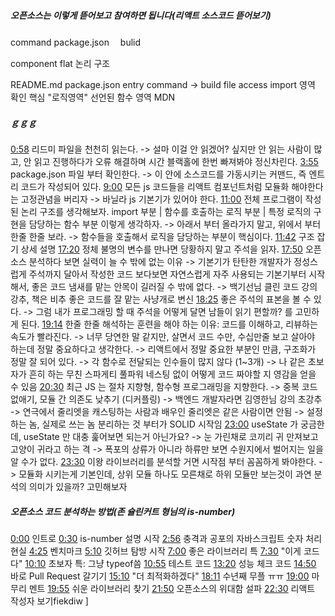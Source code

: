 ##### 오픈소스는 이렇게 뜯어보고 참여하면 됩니다(리액트 소스코드 뜯어보기)

command
package.json
　bulid

component
flat
논리 구조

README.md
 package.json
 entry command -> build
 file access
 import 영역 확인
 핵심 "로직영역"
 선언된 함수 영역
 MDN
##### ｇｇｇ
[0:58](https://www.youtube.com/watch?v=qaMBfLjCg_c&t=58s) 리드미 파일을 천천히 읽는다. 
-> 설마 이걸 안 읽겠어? 싶지만 안 읽는 사람이 많고, 안 읽고 진행하다가 오류 해결하며 시간 블랙홀에 한번 빠져봐야 정신차린다. 
[3:55](https://www.youtube.com/watch?v=qaMBfLjCg_c&t=235s) package.json 파일 부터 확인한다. 
-> 이 안에 소스코드를 가동시키는 커맨드, 즉 엔트리 코드가 작성되어 있다. 
[9:00](https://www.youtube.com/watch?v=qaMBfLjCg_c&t=540s) 모든 js 코드들을 리액트 컴포넌트처럼 모듈화 해야한다는 고정관념을 버리자 
-> 바닐라 js 기본기가 있어야 한다. 
[11:00](https://www.youtube.com/watch?v=qaMBfLjCg_c&t=660s) 전체 프로그램이 작성된 논리 구조를 생각해보자. import 부분 | 함수를 호출하는 로직 부분 | 특정 로직의 구현을 담당하는 함수 부분 이렇게 생각하자. 
-> 아래서 부터 올라가지 말고, 위에서 부터 한줄 한줄 보라. 
-> 함수들을 호출해서 로직을 담당하는 부분이 핵심이다. 
[11:42](https://www.youtube.com/watch?v=qaMBfLjCg_c&t=702s) 구조 잡기 상세 설명 
[17:20](https://www.youtube.com/watch?v=qaMBfLjCg_c&t=1040s) 정체 불명의 변수를 만나면 당황하지 말고 주석을 읽자. 
[17:50](https://www.youtube.com/watch?v=qaMBfLjCg_c&t=1070s) 오픈소스 분석하다 보면 실력이 늘 수 밖에 없는 이유 
-> 기본기가 탄탄한 개발자가 정성스럽게 주석까지 달아서 작성한 코드 보다보면 자연스럽게 자주 사용되는 기본기부터 시작해서, 좋은 코드 냄새를 맡는 안목이 길러질 수 밖에 없다. 
-> 백기선님 클린 코드 강의 강추, 책은 비추 좋은 코드를 잘 맡는 사냥개로 변신 
[18:25](https://www.youtube.com/watch?v=qaMBfLjCg_c&t=1105s) 좋은 주석의 표본을 볼 수 있다. 
-> 그럼 내가 프로그래밍 할 때 주석을 어떻게 달면 남들이 읽기 편할까? 를 고민하게 된다. 
[19:14](https://www.youtube.com/watch?v=qaMBfLjCg_c&t=1154s) 한줄 한줄 해석하는 훈련을 해야 하는 이유: 코드를 이해하고, 리뷰하는 속도가 빨라진다. 
-> 너무 당연한 말 같지만, 살면서 코드 수만, 수십만줄 보고 살아야 하는데 정말 중요하다고 생각한다. 
-> 리액트에서 정말 중요한 부분인 만큼, 구조화가 정말 잘 되어 있다. 
-> 각 함수로 전달되는 인수들이 많지 않다 (1~3개) 
-> 나 같은 초보자가 흔히 하는 무친 스파게티 풀파워 네스팅 없이 어떻게 코드 짜야할 지 영감을 얻을 수 있음 
[20:30](https://www.youtube.com/watch?v=qaMBfLjCg_c&t=1230s) 최근 JS 는 절차 지향형, 함수형 프로그래밍을 지향한다. 
-> 중복 코드 없애기, 모듈 간 의존도 낮추기 (디커플링) 
-> 백엔드 개발자라면 김영한님 강의 초강추 
-> 연극에서 줄리엣을 캐스팅하는 사람과 배우인 줄리엣은 같은 사람이면 안됨 
-> 설정하는 놈, 실제로 쓰는 놈 분리하는 것 부터가 SOLID 시작임 
[23:00](https://www.youtube.com/watch?v=qaMBfLjCg_c&t=1380s) useState 가 궁금한데, useState 만 대충 훑어보면 되는거 아닌가요? 
-> 눈 가린채로 코끼리 귀 만져보고 고양이 귀라고 하는 격 
-> 폭포의 상류가 아니라 하류만 보면 수원지에서 벌어지는 일을 알 수가 없다. 
[23:30](https://www.youtube.com/watch?v=qaMBfLjCg_c&t=1410s) 이왕 라이브러리를 분석할 거면 시작점 부터 꼼꼼하게 봐야한다. 
-> 모듈화 시키는게 기본인데, 상위 모듈 하나도 모른채로 하위 모듈만 보는것이 과연 분석의 의미가 있을까? 고민해보자

##### 오픈소스 코드 분석하는 방법(존 슐린커트 형님의 is-number)
[0:00](https://www.youtube.com/watch?v=3gXGMvRko5E&t=0s) 인트로 
[0:30](https://www.youtube.com/watch?v=3gXGMvRko5E&t=30s) is-number 설명 시작 
[2:56](https://www.youtube.com/watch?v=3gXGMvRko5E&t=176s) 충격과 공포의 자바스크립트 숫자 처리 현실 
[4:25](https://www.youtube.com/watch?v=3gXGMvRko5E&t=265s) 벤치마크 
[5:10](https://www.youtube.com/watch?v=3gXGMvRko5E&t=310s) 깃허브 탐방 시작 
[7:00](https://www.youtube.com/watch?v=3gXGMvRko5E&t=420s) 좋은 라이브러리 특 
[7:30](https://www.youtube.com/watch?v=3gXGMvRko5E&t=450s) "이게 코드다" 
[10:10](https://www.youtube.com/watch?v=3gXGMvRko5E&t=610s) 초보자 특: 그냥 typeof씀 
[10:55](https://www.youtube.com/watch?v=3gXGMvRko5E&t=655s) 테스트 코드 
[13:20](https://www.youtube.com/watch?v=3gXGMvRko5E&t=800s) 성능 체크 코드 
[14:50](https://www.youtube.com/watch?v=3gXGMvRko5E&t=890s) 바로 Pull Request 갈기기 
[15:10](https://www.youtube.com/watch?v=3gXGMvRko5E&t=910s) "더 최적화하겠다" 
[18:11](https://www.youtube.com/watch?v=3gXGMvRko5E&t=1091s) 수년째 무플 ㅠㅠ 
[19:00](https://www.youtube.com/watch?v=3gXGMvRko5E&t=1140s) 마무리 멘트 
[19:55](https://www.youtube.com/watch?v=3gXGMvRko5E&t=1195s) 쉬운 라이브러리 찾기 
[21:50](https://www.youtube.com/watch?v=3gXGMvRko5E&t=1310s) 오픈소스의 위대함 설파 
[22:30](https://www.youtube.com/watch?v=3gXGMvRko5E&t=1350s) 리액트 작성자 보기fiekdiw ]
